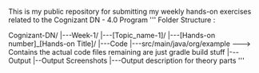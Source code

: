 This is my public repository for submitting my weekly hands-on exercises related to the Cognizant DN - 4.0 Program
'''
Folder Structure : 

Cognizant-DN/
|---Week-1/
    |---[Topic_name-1]/
        |---[Hands-on number]_[Hands-on Title]/
            |---Code
                |---src/main/java/org/example ---> Contains the actual code files remaining are just gradle build stuff
            |---Output
                |--Output Screenshots
                |---Output description for theory parts
'''
